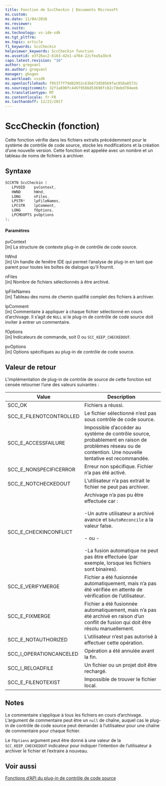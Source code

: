 ```yaml
---
title: Fonction de SccCheckin | Documents Microsoft
ms.custom: 
ms.date: 11/04/2016
ms.reviewer: 
ms.suite: 
ms.technology: vs-ide-sdk
ms.tgt_pltfrm: 
ms.topic: article
f1_keywords: SccCheckin
helpviewer_keywords: SccCheckin function
ms.assetid: e3f26ac2-6163-42e1-a764-22cfea5a3bc6
caps.latest.revision: "16"
author: gregvanl
ms.author: gregvanl
manager: ghogen
ms.workload: vssdk
ms.openlocfilehash: f95377f79d02952c63b673d50569fac058a8573c
ms.sourcegitcommit: 32f1a690fc445f9586d53698fc82c7debd784eeb
ms.translationtype: MT
ms.contentlocale: fr-FR
ms.lasthandoff: 12/22/2017
---
```

# <a name="scccheckin-function"></a>SccCheckin (fonction)
Cette fonction vérifie dans les fichiers extraits précédemment pour le système de contrôle de code source, stocke les modifications et la création d’une nouvelle version. Cette fonction est appelée avec un nombre et un tableau de noms de fichiers à archiver.  
  
## <a name="syntax"></a>Syntaxe  
  
```cpp  
SCCRTN SccCheckin (  
   LPVOID    pvContext,  
   HWND      hWnd,  
   LONG      nFiles,  
   LPSTR*    lpFileNames,  
   LPCSTR    lpComment,  
   LONG      fOptions,  
   LPCMDOPTS pvOptions  
);  
```  
  
#### <a name="parameters"></a>Paramètres  
 pvContext  
 [in] La structure de contexte plug-in de contrôle de code source.  
  
 hWnd  
 [in] Un handle de fenêtre IDE qui permet l’analyse de plug-in en tant que parent pour toutes les boîtes de dialogue qu’il fournit.  
  
 nFiles  
 [in] Nombre de fichiers sélectionnés à être archivé.  
  
 lpFileNames  
 [in] Tableau des noms de chemin qualifié complet des fichiers à archiver.  
  
 lpComment  
 [in] Commentaire à appliquer à chaque fichier sélectionné en cours d’archivage. Il s’agit de `NULL` si le plug-in de contrôle de code source doit inviter à entrer un commentaire.  
  
 fOptions  
 [in] Indicateurs de commande, soit 0 ou `SCC_KEEP_CHECKEDOUT`.  
  
 pvOptions  
 [in] Options spécifiques au plug-in de contrôle de code source.  
  
## <a name="return-value"></a>Valeur de retour  
 L’implémentation de plug-in de contrôle de source de cette fonction est censée retourner l’une des valeurs suivantes :  
  
|Value|Description|  
|-----------|-----------------|  
|SCC_OK|Fichiers a réussi.|  
|SCC_E_FILENOTCONTROLLED|Le fichier sélectionné n’est pas sous contrôle de code source.|  
|SCC_E_ACCESSFAILURE|Impossible d’accéder au système de contrôle source, probablement en raison de problèmes réseau ou de contention. Une nouvelle tentative est recommandée.|  
|SCC_E_NONSPECIFICERROR|Erreur non spécifique. Fichier n’a pas été activé.|  
|SCC_E_NOTCHECKEDOUT|L’utilisateur n’a pas extrait le fichier ne peut pas archiver.|  
|SCC_E_CHECKINCONFLICT|Archivage n’a pas pu être effectuée car :<br /><br /> -Un autre utilisateur a archivé avance et `bAutoReconcile` a la valeur false.<br /><br /> - ou -<br /><br /> -La fusion automatique ne peut pas être effectuée (par exemple, lorsque les fichiers sont binaires).|  
|SCC_E_VERIFYMERGE|Fichier a été fusionnée automatiquement, mais n’a pas été vérifiée en attente de vérification de l’utilisateur.|  
|SCC_E_FIXMERGE|Fichier a été fusionnée automatiquement, mais n’a pas été archivé en raison d’un conflit de fusion qui doit être résolu manuellement.|  
|SCC_E_NOTAUTHORIZED|L’utilisateur n’est pas autorisé à effectuer cette opération.|  
|SCC_I_OPERATIONCANCELED|Opération a été annulée avant la fin.|  
|SCC_I_RELOADFILE|Un fichier ou un projet doit être rechargé.|  
|SCC_E_FILENOTEXIST|Impossible de trouver le fichier local.|  
  
## <a name="remarks"></a>Notes  
 Le commentaire s’applique à tous les fichiers en cours d’archivage. L’argument de commentaire peut être un `null` de chaîne, auquel cas le plug-in de contrôle de code source peut demander à l’utilisateur pour une chaîne de commentaire pour chaque fichier.  
  
 Le `fOptions` argument peut être donné à une valeur de la `SCC_KEEP_CHECKEDOUT` indicateur pour indiquer l’intention de l’utilisateur à archiver le fichier et l’extraire à nouveau.  
  
## <a name="see-also"></a>Voir aussi  
 [Fonctions d’API du plug-in de contrôle de code source](../extensibility/source-control-plug-in-api-functions.md)